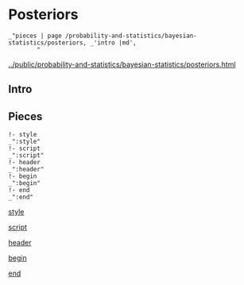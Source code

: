 # Posteriors

    _"pieces | page /probability-and-statistics/bayesian-statistics/posteriors, _'intro |md',
            "

[../public/probability-and-statistics/bayesian-statistics/posteriors.html](# "save:")


## Intro

## Pieces

    !- style
    _":style"
    !- script
    _":script"
    !- header
    _":header"
    !- begin
    _":begin"
    !- end
    _":end"

[style]() 

[script]()

[header]()

[begin]()

[end]()

